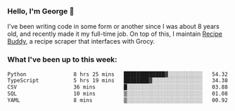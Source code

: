 ### Hello, I'm George 👋

I've been writing code in some form or another since I was about 8 years old, and recently made it my full-time job. On top of this, I maintain [Recipe Buddy](https://github.com/georgegebbett/recipe-buddy), a recipe scraper that interfaces with Grocy.  

<!--
**georgegebbett/georgegebbett** is a ✨ _special_ ✨ repository because its `README.md` (this file) appears on your GitHub profile.

Here are some ideas to get you started:

- 🔭 I’m currently working on ...
- 🌱 I’m currently learning ...
- 👯 I’m looking to collaborate on ...
- 🤔 I’m looking for help with ...
- 💬 Ask me about ...
- 📫 How to reach me: ...
- 😄 Pronouns: ...
- ⚡ Fun fact: ...
-->

### What I've been up to this week:
<!--START_SECTION:waka-->

```txt
Python               8 hrs 25 mins   █████████████▓░░░░░░░░░░░   54.32 %
TypeScript           5 hrs 19 mins   ████████▓░░░░░░░░░░░░░░░░   34.38 %
CSV                  36 mins         █░░░░░░░░░░░░░░░░░░░░░░░░   03.88 %
SQL                  10 mins         ▒░░░░░░░░░░░░░░░░░░░░░░░░   01.08 %
YAML                 8 mins          ▒░░░░░░░░░░░░░░░░░░░░░░░░   00.92 %
```

<!--END_SECTION:waka-->
